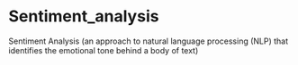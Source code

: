 # Sentiment_analysis
Sentiment Analysis (an approach to natural language processing (NLP) that identifies the emotional tone behind a body of text)
